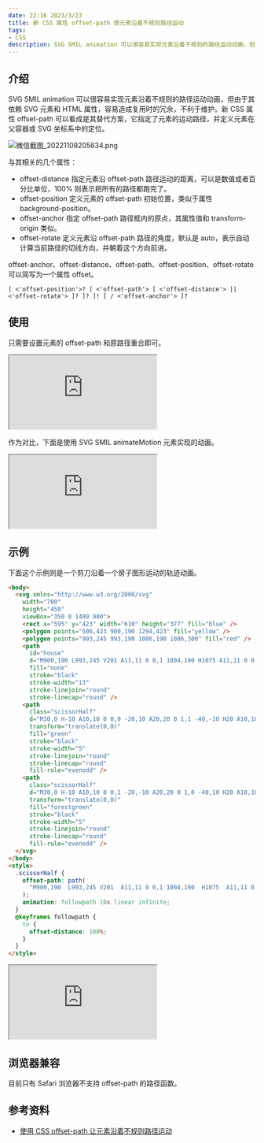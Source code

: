 ```yaml
---
date: 22:16 2023/3/23
title: 新 CSS 属性 offset-path 使元素沿着不规则路径运动
tags:
- CSS
description: SVG SMIL animation 可以很容易实现元素沿着不规则的路径运动动画，但由于其依赖 SVG 元素和 HTML 属性，容易造成复用时的冗余，不利于维护。新 CSS 属性 offset-path 可以看成是其替代方案，它指定了元素的运动路径，并定义元素在父容器或 SVG 坐标系中的定位。
---
```

## 介绍
SVG SMIL animation 可以很容易实现元素沿着不规则的路径运动动画，但由于其依赖 SVG 元素和 HTML 属性，容易造成复用时的冗余，不利于维护。新 CSS 属性 offset-path 可以看成是其替代方案，它指定了元素的运动路径，并定义元素在父容器或 SVG 坐标系中的定位。

![微信截图_20221109205634.png](https://p3-juejin.byteimg.com/tos-cn-i-k3u1fbpfcp/bf225d6fb2c142fcb00103eebc816f05~tplv-k3u1fbpfcp-watermark.image?)

与其相关的几个属性：
- offset-distance 指定元素沿 offset-path 路径运动的距离，可以是数值或者百分比单位，100% 则表示把所有的路径都跑完了。
- offset-position 定义元素的 offset-path 初始位置，类似于属性 background-position。
- offset-anchor 指定 offset-path 路径框内的原点，其属性值和 transform-origin 类似。
- offset-rotate 定义元素沿 offset-path 路径的角度，默认是 auto，表示自动计算当前路径的切线方向，并朝着这个方向前进。

offset-anchor、offset-distance、offset-path、offset-position、offset-rotate 可以简写为一个属性 offset。
```
[ <'offset-position'>? [ <'offset-path'> [ <'offset-distance'> || <'offset-rotate'> ]? ]? ]! [ / <'offset-anchor'> ]?  
```

## 使用
只需要设置元素的 offset-path 和原路径重合即可。

<iframe src="https://code.juejin.cn/pen/7164021657483345933"></iframe>

作为对比，下面是使用 SVG SMIL animateMotion 元素实现的动画。

<iframe src="https://code.juejin.cn/pen/7163848226150285326"></iframe>

## 示例
下面这个示例则是一个剪刀沿着一个房子图形运动的轨迹动画。
```html
<body>
  <svg xmlns="http://www.w3.org/2000/svg"
    width="700"
    height="450"
    viewBox="350 0 1400 900">
    <rect x="595" y="423" width="610" height="377" fill="blue" />
    <polygon points="506,423 900,190 1294,423" fill="yellow" />
    <polygon points="993,245 993,190 1086,190 1086,300" fill="red" />
    <path
      id="house"
      d="M900,190 L993,245 V201 A11,11 0 0,1 1004,190 H1075 A11,11 0 0,1 1086,201 V300 L1294,423 H1216 A11,11 0 0,0 1205,434 V789 A11,11 0 0,1 1194,800 H606 A11,11 0 0,1 595,789 V434 A11,11 0 0,0 584,423 H506 L900,190"
      fill="none"
      stroke="black"
      stroke-width="13"
      stroke-linejoin="round"
      stroke-linecap="round" />
    <path
      class="scissorHalf"
      d="M30,0 H-10 A10,10 0 0,0 -20,10 A20,20 0 1,1 -40,-10 H20 A10,10 0 0,1 30,0 M-40,20 A10,10 1 0,0 -40,0 A10,10 1 0,0 -40,20 M0,0"
      transform="translate(0,0)"
      fill="green"
      stroke="black"
      stroke-width="5"
      stroke-linejoin="round"
      stroke-linecap="round"
      fill-rule="evenodd" />
    <path
      class="scissorHalf"
      d="M30,0 H-10 A10,10 0 0,1 -20,-10 A20,20 0 1,0 -40,10 H20 A10,10 0 0,0 30,0 M-40,-20 A10,10 1 0,0 -40,0 A10,10 1 0,0 -40,-20 M0,0"
      transform="translate(0,0)"
      fill="forestgreen"
      stroke="black"
      stroke-width="5"
      stroke-linejoin="round"
      stroke-linecap="round"
      fill-rule="evenodd" />
  </svg>
</body>
<style>
  .scissorHalf {
    offset-path: path(
      "M900,190  L993,245 V201  A11,11 0 0,1 1004,190  H1075  A11,11 0 0,1 1086,201  V300  L1294,423 H1216  A11,11 0 0,0 1205,434  V789  A11,11 0 0,1 1194,800  H606  A11,11 0 0,1 595,789  V434  A11,11 0 0,0 584,423  H506 L900,190"
    );
    animation: followpath 10s linear infinite;
  }
  @keyframes followpath {
    to {
      offset-distance: 100%;
    }
  }
</style>
```

<iframe src="https://code.juejin.cn/pen/7164022969734266894"></iframe>

## 浏览器兼容
目前只有 Safari 浏览器不支持 offset-path 的路径函数。

## 参考资料
- [使用 CSS offset-path 让元素沿着不规则路径运动](https://www.zhangxinxu.com/wordpress/2017/03/offset-path-css-animation/)